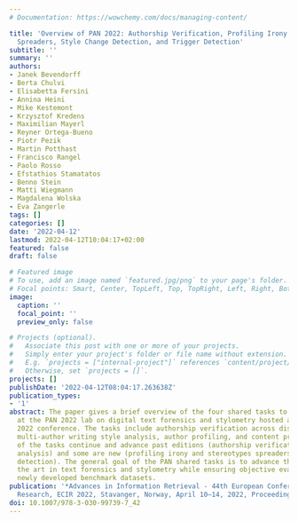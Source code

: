 ```yaml
---
# Documentation: https://wowchemy.com/docs/managing-content/

title: 'Overview of PAN 2022: Authorship Verification, Profiling Irony and Stereotype
  Spreaders, Style Change Detection, and Trigger Detection'
subtitle: ''
summary: ''
authors:
- Janek Bevendorff
- Berta Chulvi
- Elisabetta Fersini
- Annina Heini
- Mike Kestemont
- Krzysztof Kredens
- Maximilian Mayerl
- Reyner Ortega-Bueno
- Piotr Pezik
- Martin Potthast
- Francisco Rangel
- Paolo Rosso
- Efstathios Stamatatos
- Benno Stein
- Matti Wiegmann
- Magdalena Wolska
- Eva Zangerle
tags: []
categories: []
date: '2022-04-12'
lastmod: 2022-04-12T10:04:17+02:00
featured: false
draft: false

# Featured image
# To use, add an image named `featured.jpg/png` to your page's folder.
# Focal points: Smart, Center, TopLeft, Top, TopRight, Left, Right, BottomLeft, Bottom, BottomRight.
image:
  caption: ''
  focal_point: ''
  preview_only: false

# Projects (optional).
#   Associate this post with one or more of your projects.
#   Simply enter your project's folder or file name without extension.
#   E.g. `projects = ["internal-project"]` references `content/project/deep-learning/index.md`.
#   Otherwise, set `projects = []`.
projects: []
publishDate: '2022-04-12T08:04:17.263638Z'
publication_types:
- '1'
abstract: The paper gives a brief overview of the four shared tasks to be organized
  at the PAN 2022 lab on digital text forensics and stylometry hosted at the CLEF
  2022 conference. The tasks include authorship verification across discourse types,
  multi-author writing style analysis, author profiling, and content profiling. Some
  of the tasks continue and advance past editions (authorship verification and multi-author
  analysis) and some are new (profiling irony and stereotypes spreaders and trigger
  detection). The general goal of the PAN shared tasks is to advance the state of
  the art in text forensics and stylometry while ensuring objective evaluation on
  newly developed benchmark datasets.
publication: '*Advances in Information Retrieval - 44th European Conference on IR
  Research, ECIR 2022, Stavanger, Norway, April 10–14, 2022, Proceedings, Part II*'
doi: 10.1007/978-3-030-99739-7_42
---
```

